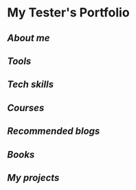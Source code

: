 # My Tester's Portfolio

## *About me*

## *Tools*

## *Tech skills*

## *Courses*

## *Recommended blogs*

## *Books*

## *My projects*
